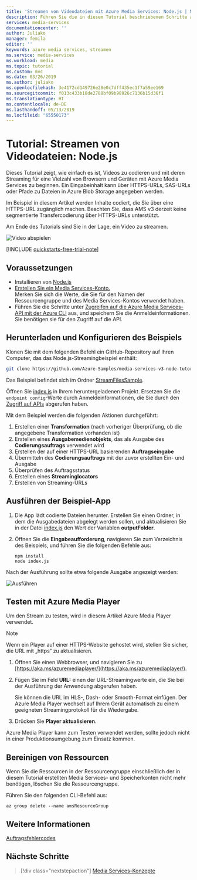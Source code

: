 ```yaml
---
title: 'Streamen von Videodateien mit Azure Media Services: Node.js | Microsoft-Dokumentation'
description: Führen Sie die in diesem Tutorial beschriebenen Schritte aus, um ein neues Azure Media Services-Konto zu erstellen, eine Datei zu codieren und in Azure Media Player zu streamen.
services: media-services
documentationcenter: ''
author: Juliako
manager: femila
editor: ''
keywords: azure media services, streamen
ms.service: media-services
ms.workload: media
ms.topic: tutorial
ms.custom: mvc
ms.date: 03/26/2019
ms.author: juliako
ms.openlocfilehash: 3e4172cd149726e28e0c7dff435ec1f7a59ee169
ms.sourcegitcommit: f013c433b18de2788bf09b98926c7136b15d36f1
ms.translationtype: HT
ms.contentlocale: de-DE
ms.lasthandoff: 05/13/2019
ms.locfileid: "65550173"
---
```

# <a name="tutorial-stream-video-files---nodejs"></a>Tutorial: Streamen von Videodateien: Node.js

Dieses Tutorial zeigt, wie einfach es ist, Videos zu codieren und mit deren Streaming für eine Vielzahl von Browsern und Geräten mit Azure Media Services zu beginnen. Ein Eingabeinhalt kann über HTTPS-URLs, SAS-URLs oder Pfade zu Dateien in Azure Blob Storage angegeben werden.

Im Beispiel in diesem Artikel werden Inhalte codiert, die Sie über eine HTTPS-URL zugänglich machen. Beachten Sie, dass AMS v3 derzeit keine segmentierte Transfercodierung über HTTPS-URLs unterstützt.

Am Ende des Tutorials sind Sie in der Lage, ein Video zu streamen.  

![Video abspielen](./media/stream-files-nodejs-quickstart/final-video.png)

[!INCLUDE [quickstarts-free-trial-note](../../../includes/quickstarts-free-trial-note.md)]

## <a name="prerequisites"></a>Voraussetzungen

- Installieren von [Node.js](https://nodejs.org/en/download/)
- [Erstellen Sie ein Media Services-Konto.](create-account-cli-how-to.md)<br/>Merken Sie sich die Werte, die Sie für den Namen der Ressourcengruppe und des Media Services-Kontos verwendet haben.
- Führen Sie die Schritte unter [Zugreifen auf die Azure Media Services-API mit der Azure CLI](access-api-cli-how-to.md) aus, und speichern Sie die Anmeldeinformationen. Sie benötigen sie für den Zugriff auf die API.

## <a name="download-and-configure-the-sample"></a>Herunterladen und Konfigurieren des Beispiels

Klonen Sie mit dem folgenden Befehl ein GitHub-Repository auf Ihren Computer, das das Node.js-Streamingbeispiel enthält:  

 ```bash
 git clone https://github.com/Azure-Samples/media-services-v3-node-tutorials.git
 ```

Das Beispiel befindet sich im Ordner [StreamFilesSample](https://github.com/Azure-Samples/media-services-v3-node-tutorials/tree/master/AMSv3Samples/StreamFilesSample).

Öffnen Sie [index.js](https://github.com/Azure-Samples/media-services-v3-node-tutorials/blob/master/AMSv3Samples/StreamFilesSample/index.js#L25) in Ihrem heruntergeladenen Projekt. Ersetzen Sie die `endpoint config`-Werte durch Anmeldeinformationen, die Sie durch den [Zugriff auf APIs](access-api-cli-how-to.md) abgerufen haben.

Mit dem Beispiel werden die folgenden Aktionen durchgeführt:

1. Erstellen einer **Transformation** (nach vorheriger Überprüfung, ob die angegebene Transformation vorhanden ist) 
2. Erstellen eines **Ausgabemedienobjekts**, das als Ausgabe des **Codierungsauftrags** verwendet wird
3. Erstellen der auf einer HTTPS-URL basierenden **Auftragseingabe**
4. Übermitteln des **Codierungsauftrags** mit der zuvor erstellten Ein- und Ausgabe
5. Überprüfen des Auftragsstatus
6. Erstellen eines **Streaminglocators**
7. Erstellen von Streaming-URLs

## <a name="run-the-sample-app"></a>Ausführen der Beispiel-App

1. Die App lädt codierte Dateien herunter. Erstellen Sie einen Ordner, in dem die Ausgabedateien abgelegt werden sollen, und aktualisieren Sie in der Datei [index.js](https://github.com/Azure-Samples/media-services-v3-node-tutorials/blob/master/AMSv3Samples/StreamFilesSample/index.js#L39) den Wert der Variablen **outputFolder**.
1. Öffnen Sie die **Eingabeaufforderung**, navigieren Sie zum Verzeichnis des Beispiels, und führen Sie die folgenden Befehle aus:

    ```
    npm install 
    node index.js
    ```

Nach der Ausführung sollte etwa folgende Ausgabe angezeigt werden:

![Ausführen](./media/stream-files-nodejs-quickstart/run.png)

## <a name="test-with-azure-media-player"></a>Testen mit Azure Media Player

Um den Stream zu testen, wird in diesem Artikel Azure Media Player verwendet. 

> [!NOTE]
> Wenn ein Player auf einer HTTPS-Website gehostet wird, stellen Sie sicher, die URL mit „https“ zu aktualisieren.

1. Öffnen Sie einen Webbrowser, und navigieren Sie zu [https://aka.ms/azuremediaplayer/](https://aka.ms/azuremediaplayer/).
2. Fügen Sie im Feld **URL:** einen der URL-Streamingwerte ein, die Sie bei der Ausführung der Anwendung abgerufen haben. 
 
     Sie können die URL im HLS-, Dash- oder Smooth-Format einfügen. Der Azure Media Player wechselt auf Ihrem Gerät automatisch zu einem geeigneten Streamingprotokoll für die Wiedergabe.
3. Drücken Sie **Player aktualisieren**.

Azure Media Player kann zum Testen verwendet werden, sollte jedoch nicht in einer Produktionsumgebung zum Einsatz kommen. 

## <a name="clean-up-resources"></a>Bereinigen von Ressourcen

Wenn Sie die Ressourcen in der Ressourcengruppe einschließlich der in diesem Tutorial erstellten Media Services- und Speicherkonten nicht mehr benötigen, löschen Sie die Ressourcengruppe.

Führen Sie den folgenden CLI-Befehl aus:

```azurecli
az group delete --name amsResourceGroup
```

## <a name="see-also"></a>Weitere Informationen

[Auftragsfehlercodes](https://docs.microsoft.com/rest/api/media/jobs/get#joberrorcode)

## <a name="next-steps"></a>Nächste Schritte

> [!div class="nextstepaction"]
> [Media Services-Konzepte](concepts-overview.md)
